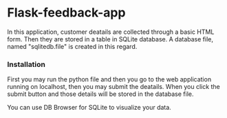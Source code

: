# Flask-feedback-app

In this application, customer deatails are collected through a basic HTML form. Then they are stored in a table in SQLite database. A database file, named "sqlitedb.file" is created in this regard. 

### Installation

First you may run the python file and then you go to the web application running on localhost, then you may submit the deatails. When you click the submit button and those details will be stored in the database file.

You can use DB Browser for SQLite to visualize your data.
